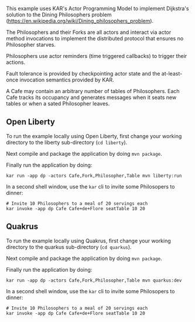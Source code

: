 <!--
# Copyright IBM Corporation 2020,2021
#
# Licensed under the Apache License, Version 2.0 (the "License");
# you may not use this file except in compliance with the License.
# You may obtain a copy of the License at
#
#     http://www.apache.org/licenses/LICENSE-2.0
#
# Unless required by applicable law or agreed to in writing, software
# distributed under the License is distributed on an "AS IS" BASIS,
# WITHOUT WARRANTIES OR CONDITIONS OF ANY KIND, either express or implied.
# See the License for the specific language governing permissions and
# limitations under the License.
-->

This example uses KAR's Actor Programming Model to implement
Dijkstra's solution to the Dining Philosophers problem
(https://en.wikipedia.org/wiki/Dining_philosophers_problem).

The Philosophers and their Forks are all actors and interact via actor
method invocations to implement the distributed protocol that ensures
no Philosopher starves.

Philosophers use actor reminders (time triggered callbacks) to trigger
their actions.

Fault tolerance is provided by checkpointing actor state and the
at-least-once invocation semantics provided by KAR.

A Cafe may contain an arbitrary number of tables of Philosophers. Each
Cafe tracks its occupancy and generates messages when it seats new
tables or when a sated Philosopher leaves.

## Open Liberty
To run the example locally using Open Liberty, first change
your working directory to the liberty sub-directory (`cd liberty`).

Next compile and package the application by doing `mvn package`.

Finally run the application by doing:
```shell
kar run -app dp -actors Cafe,Fork,Philosopher,Table mvn liberty:run
```
In a second shell window, use the `kar` cli to invite some Philosopers to dinner:
```shell
# Invite 10 Philosophers to a meal of 20 servings each
kar invoke -app dp Cafe Cafe+de+Flore seatTable 10 20
```

## Quakrus
To run the example locally using Quakrus, first change
your working directory to the quarkus sub-directory (`cd quarkus`).

Next compile and package the application by doing `mvn package`.

Finally run the application by doing:
```shell
kar run -app dp -actors Cafe,Fork,Philosopher,Table mvn quarkus:dev
```
In a second shell window, use the `kar` cli to invite some Philosopers to dinner:
```shell
# Invite 10 Philosophers to a meal of 20 servings each
kar invoke -app dp Cafe Cafe+de+Flore seatTable 10 20
```
